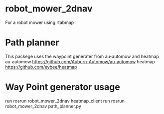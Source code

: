 # robot_mower_2dnav
For a robot mower using rtabmap

# Path planner
This packege uses the waypoint generater from au-automow and heatmap
au-automow https://github.com/Auburn-Automow/au-automow
heatmap https://github.com/eybee/heatmap

# Way Point generator usage
run
rosrun robot_mower_2dnav heatmap_client
run
rosrun robot_mower_2dnav path_planner.py
